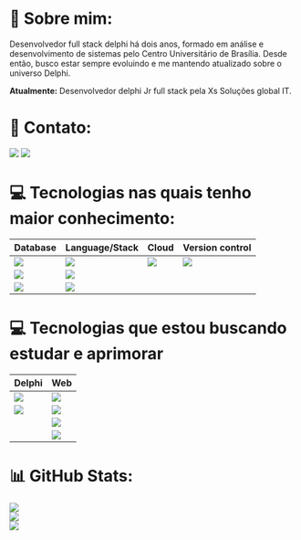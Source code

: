 # 💫 Sobre mim:

Desenvolvedor full stack delphi há dois anos, formado em análise e desenvolvimento de sistemas pelo Centro Universitário de Brasília. Desde então, busco estar sempre evoluindo e me mantendo atualizado sobre o universo Delphi.  

**Atualmente:** Desenvolvedor delphi Jr full stack pela Xs Soluções global IT.

# 📧 Contato:

<a href="mailto:gui-arujo@outlook.com"><img src="https://img.shields.io/badge/Microsoft_Outlook-0078D4?style=for-the-badge&logo=microsoft-outlook&logoColor=white"/><a/>
<a href="https://www.linkedin.com/in/guilherme-araujo-da-cruz-9b603818a/"><img src="https://img.shields.io/badge/LinkedIn-0077B5?style=for-the-badge&logo=linkedin&logoColor=white"/><a/>

# 💻 Tecnologias nas quais tenho maior conhecimento:

|Database   |Language/Stack|Cloud         |Version control  | 
|-----------|--------------|--------------|-----------------|
|<img src="https://img.shields.io/badge/mysql-4479A1.svg?style=for-the-badge&logo=mysql&logoColor=white"/>             |<img src="https://img.shields.io/badge/Delphi-CC342D?style=for-the-badge&logo=delphi&logoColor=white"/>|<img src="https://img.shields.io/badge/Oracle-F80000?style=for-the-badge&logo=oracle&logoColor=white"/>               | <img src="https://img.shields.io/badge/git-%23F05033.svg?style=for-the-badge&logo=git&logoColor=white"/>                |
|<img src="https://img.shields.io/badge/sqlite-%2307405e.svg?style=for-the-badge&logo=sqlite&logoColor=white"/>        |<img src="https://img.shields.io/badge/RestDataware-red?style=for-the-badge"/>                         |                                                                                                                      |                                                                                                                         |
|<img src="https://img.shields.io/badge/Firebird-orange?style=for-the-badge"/>                                         |<img src="https://img.shields.io/badge/vcl/fmx-critical?style=for-the-badge"/>                         |                                                                                                                      |                                                                                                                         |

# 💻 Tecnologias que estou buscando estudar e aprimorar
|Delphi     |Web           |
|-----------|--------------|
|<img src="https://img.shields.io/badge/horse-important?style=for-the-badge"/>|<img src="https://img.shields.io/badge/JavaScript-F7DF1E?style=for-the-badge&logo=javascript&logoColor=black"/>|
|<img src="https://img.shields.io/badge/Rest-0000ff?style=for-the-badge"/>    |<img src="https://img.shields.io/badge/HTML5-E34F26?style=for-the-badge&logo=html5&logoColor=white"/>|
|           |<img src="https://img.shields.io/badge/CSS3-1572B6?style=for-the-badge&logo=css3&logoColor=white"/>|
|           |<img src="https://img.shields.io/badge/node.js-6DA55F?style=for-the-badge&logo=node.js&logoColor=white"/>|

# 📊 GitHub Stats:
![](https://github-readme-stats.vercel.app/api?username=GuiADC&theme=default&hide_border=false&include_all_commits=true&count_private=true)<br/>
![](https://github-readme-streak-stats.herokuapp.com/?user=GuiADC&theme=default&hide_border=false)<br/>
![](https://github-readme-stats.vercel.app/api/top-langs/?username=GuiADC&theme=default&hide_border=false&include_all_commits=true&count_private=true&layout=compact)
